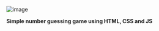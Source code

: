 ![image](https://github.com/semihdursungul/front-end-source-codes/assets/114025283/a8c5a873-c635-454c-a933-6817960b4a73)

**Simple number guessing game using HTML, CSS and JS**
